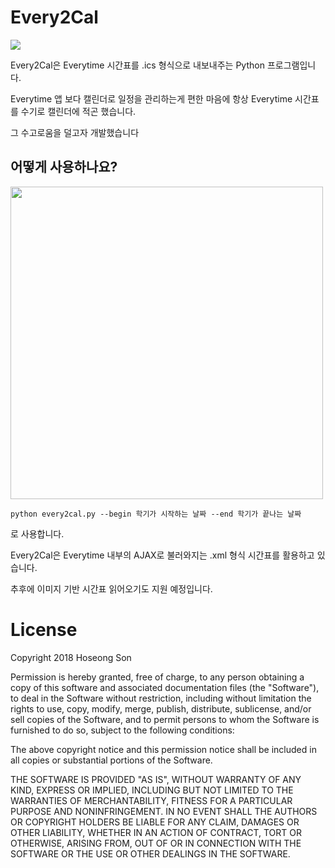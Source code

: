 # Every2Cal

![](https://i.imgur.com/O098TZc.png)

Every2Cal은 Everytime 시간표를 .ics 형식으로 내보내주는 Python 프로그램입니다.

Everytime 앱 보다 캘린더로 일정을 관리하는게 편한 마음에 항상 Everytime 시간표를 수기로 캘린더에 적곤 했습니다.
 
그 수고로움을 덜고자 개발했습니다

## 어떻게 사용하나요?

<a href="https://asciinema.org/a/Quj8e7BmLGcB47URx7kKPQkSF" target="_blank"><img src="https://asciinema.org/a/Quj8e7BmLGcB47URx7kKPQkSF.png" width="500" /></a>

`python every2cal.py --begin 학기가 시작하는 날짜 --end 학기가 끝나는 날짜`

로 사용합니다.

Every2Cal은 Everytime 내부의 AJAX로 불러와지는 .xml 형식 시간표를 활용하고 있습니다.

추후에 이미지 기반 시간표 읽어오기도 지원 예정입니다.

# License

Copyright 2018 Hoseong Son

Permission is hereby granted, free of charge, to any person obtaining a copy of this software and associated documentation files (the "Software"), to deal in the Software without restriction, including without limitation the rights to use, copy, modify, merge, publish, distribute, sublicense, and/or sell copies of the Software, and to permit persons to whom the Software is furnished to do so, subject to the following conditions:

The above copyright notice and this permission notice shall be included in all copies or substantial portions of the Software.

THE SOFTWARE IS PROVIDED "AS IS", WITHOUT WARRANTY OF ANY KIND, EXPRESS OR IMPLIED, INCLUDING BUT NOT LIMITED TO THE WARRANTIES OF MERCHANTABILITY, FITNESS FOR A PARTICULAR PURPOSE AND NONINFRINGEMENT. IN NO EVENT SHALL THE AUTHORS OR COPYRIGHT HOLDERS BE LIABLE FOR ANY CLAIM, DAMAGES OR OTHER LIABILITY, WHETHER IN AN ACTION OF CONTRACT, TORT OR OTHERWISE, ARISING FROM, OUT OF OR IN CONNECTION WITH THE SOFTWARE OR THE USE OR OTHER DEALINGS IN THE SOFTWARE.
